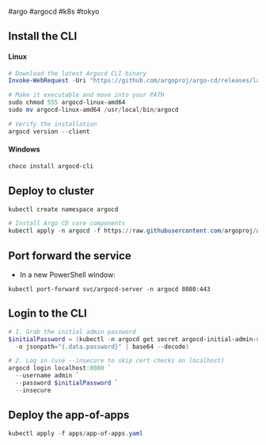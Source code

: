 #argo #argocd #k8s #tokyo

## Install the CLI

#### Linux
``` powershell
# Download the latest Argocd CLI binary
Invoke-WebRequest -Uri "https://github.com/argoproj/argo-cd/releases/latest/download/argocd-linux-amd64" -OutFile argocd-linux-amd64

# Make it executable and move into your PATH
sudo chmod 555 argocd-linux-amd64
sudo mv argocd-linux-amd64 /usr/local/bin/argocd

# Verify the installation
argocd version --client
```

#### Windows
``` powershell
choco install argocd-cli
```

## Deploy to cluster

``` powershell
kubectl create namespace argocd

# Install Argo CD core components
kubectl apply -n argocd -f https://raw.githubusercontent.com/argoproj/argo-cd/stable/manifests/install.yaml
```

## Port forward the service

 - In a new PowerShell  window:

```
kubectl port-forward svc/argocd-server -n argocd 8080:443
```
## Login to the CLI

``` powershell
# 1. Grab the initial admin password
$initialPassword = (kubectl -n argocd get secret argocd-initial-admin-secret `
  -o jsonpath="{.data.password}" | base64 --decode)

# 2. Log in (use --insecure to skip cert checks on localhost)
argocd login localhost:8080 `
  --username admin `
  --password $initialPassword `
  --insecure
```

## Deploy the app-of-apps

``` powershell
kubectl apply -f apps/app-of-apps.yaml
```
